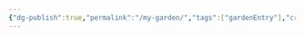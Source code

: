 ```yaml
---
{"dg-publish":true,"permalink":"/my-garden/","tags":["gardenEntry"],"created":"2024-01-13T11:01:10.099-05:00","updated":"2024-01-13T11:01:22.351-05:00"}
---
```


